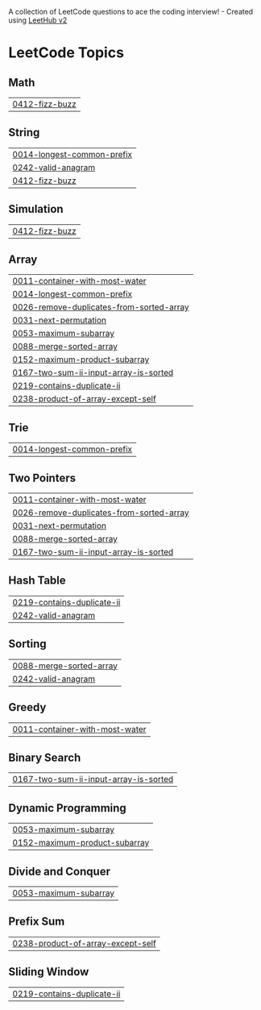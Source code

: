 A collection of LeetCode questions to ace the coding interview! - Created using [LeetHub v2](https://github.com/arunbhardwaj/LeetHub-2.0)
<!---LeetCode Topics Start-->
# LeetCode Topics
## Math
|  |
| ------- |
| [0412-fizz-buzz](https://github.com/Joyal125/DSA.Java/tree/master/0412-fizz-buzz) |
## String
|  |
| ------- |
| [0014-longest-common-prefix](https://github.com/Joyal125/DSA.Java/tree/master/0014-longest-common-prefix) |
| [0242-valid-anagram](https://github.com/Joyal125/DSA.Java/tree/master/0242-valid-anagram) |
| [0412-fizz-buzz](https://github.com/Joyal125/DSA.Java/tree/master/0412-fizz-buzz) |
## Simulation
|  |
| ------- |
| [0412-fizz-buzz](https://github.com/Joyal125/DSA.Java/tree/master/0412-fizz-buzz) |
## Array
|  |
| ------- |
| [0011-container-with-most-water](https://github.com/Joyal125/DSA.Java/tree/master/0011-container-with-most-water) |
| [0014-longest-common-prefix](https://github.com/Joyal125/DSA.Java/tree/master/0014-longest-common-prefix) |
| [0026-remove-duplicates-from-sorted-array](https://github.com/Joyal125/DSA.Java/tree/master/0026-remove-duplicates-from-sorted-array) |
| [0031-next-permutation](https://github.com/Joyal125/DSA.Java/tree/master/0031-next-permutation) |
| [0053-maximum-subarray](https://github.com/Joyal125/DSA.Java/tree/master/0053-maximum-subarray) |
| [0088-merge-sorted-array](https://github.com/Joyal125/DSA.Java/tree/master/0088-merge-sorted-array) |
| [0152-maximum-product-subarray](https://github.com/Joyal125/DSA.Java/tree/master/0152-maximum-product-subarray) |
| [0167-two-sum-ii-input-array-is-sorted](https://github.com/Joyal125/DSA.Java/tree/master/0167-two-sum-ii-input-array-is-sorted) |
| [0219-contains-duplicate-ii](https://github.com/Joyal125/DSA.Java/tree/master/0219-contains-duplicate-ii) |
| [0238-product-of-array-except-self](https://github.com/Joyal125/DSA.Java/tree/master/0238-product-of-array-except-self) |
## Trie
|  |
| ------- |
| [0014-longest-common-prefix](https://github.com/Joyal125/DSA.Java/tree/master/0014-longest-common-prefix) |
## Two Pointers
|  |
| ------- |
| [0011-container-with-most-water](https://github.com/Joyal125/DSA.Java/tree/master/0011-container-with-most-water) |
| [0026-remove-duplicates-from-sorted-array](https://github.com/Joyal125/DSA.Java/tree/master/0026-remove-duplicates-from-sorted-array) |
| [0031-next-permutation](https://github.com/Joyal125/DSA.Java/tree/master/0031-next-permutation) |
| [0088-merge-sorted-array](https://github.com/Joyal125/DSA.Java/tree/master/0088-merge-sorted-array) |
| [0167-two-sum-ii-input-array-is-sorted](https://github.com/Joyal125/DSA.Java/tree/master/0167-two-sum-ii-input-array-is-sorted) |
## Hash Table
|  |
| ------- |
| [0219-contains-duplicate-ii](https://github.com/Joyal125/DSA.Java/tree/master/0219-contains-duplicate-ii) |
| [0242-valid-anagram](https://github.com/Joyal125/DSA.Java/tree/master/0242-valid-anagram) |
## Sorting
|  |
| ------- |
| [0088-merge-sorted-array](https://github.com/Joyal125/DSA.Java/tree/master/0088-merge-sorted-array) |
| [0242-valid-anagram](https://github.com/Joyal125/DSA.Java/tree/master/0242-valid-anagram) |
## Greedy
|  |
| ------- |
| [0011-container-with-most-water](https://github.com/Joyal125/DSA.Java/tree/master/0011-container-with-most-water) |
## Binary Search
|  |
| ------- |
| [0167-two-sum-ii-input-array-is-sorted](https://github.com/Joyal125/DSA.Java/tree/master/0167-two-sum-ii-input-array-is-sorted) |
## Dynamic Programming
|  |
| ------- |
| [0053-maximum-subarray](https://github.com/Joyal125/DSA.Java/tree/master/0053-maximum-subarray) |
| [0152-maximum-product-subarray](https://github.com/Joyal125/DSA.Java/tree/master/0152-maximum-product-subarray) |
## Divide and Conquer
|  |
| ------- |
| [0053-maximum-subarray](https://github.com/Joyal125/DSA.Java/tree/master/0053-maximum-subarray) |
## Prefix Sum
|  |
| ------- |
| [0238-product-of-array-except-self](https://github.com/Joyal125/DSA.Java/tree/master/0238-product-of-array-except-self) |
## Sliding Window
|  |
| ------- |
| [0219-contains-duplicate-ii](https://github.com/Joyal125/DSA.Java/tree/master/0219-contains-duplicate-ii) |
<!---LeetCode Topics End-->